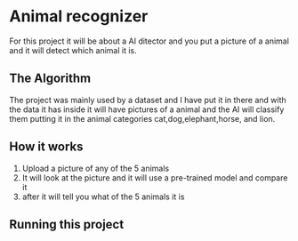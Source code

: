 # Animal recognizer

 For this project it will be about a AI ditector and you put a picture of a animal and it will detect which animal it is. 



## The Algorithm

The project was mainly used by a dataset and I have put it in there and with the data it has inside it will have pictures of a animal and the AI will classify them putting it in the animal categories cat,dog,elephant,horse, and lion.

## How it works

1. Upload a picture of any of the 5 animals
2. It will look at the picture and it will use a pre-trained model and compare it
3. after it will tell you what of the 5 animals it is

## Running this project



